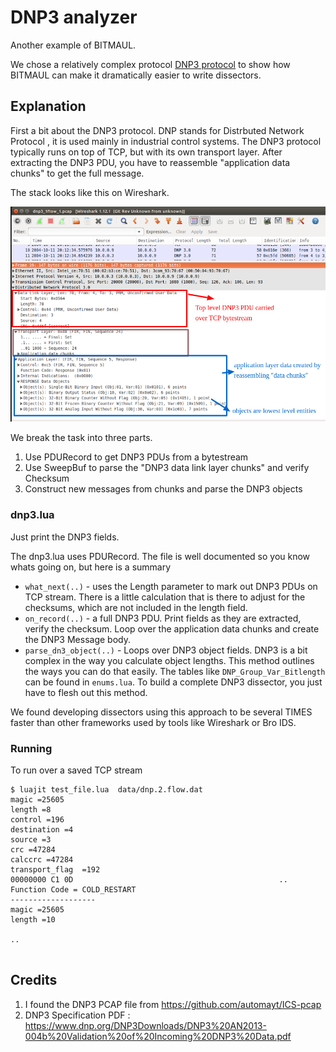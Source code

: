 DNP3 analyzer 
=============

Another example of BITMAUL.  

We chose a relatively complex protocol [DNP3 protocol](https://www.dnp.org/Pages/AboutDefault.aspx) to show how BITMAUL can make it dramatically easier to write dissectors. 

## Explanation

First a bit about the DNP3 protocol. DNP stands for Distrbuted Network Protocol , it is used mainly in industrial control systems.  The DNP3 protocol typically runs on top of TCP, but with its own transport layer. After extracting the DNP3 PDU, you have to reassemble "application data chunks" to get the full message. 

The stack looks like this on Wireshark.


![dnp3picture.png](dnp3picture.png)


We break the task into three parts.

1. Use PDURecord to get DNP3 PDUs from a bytestream 
2. Use SweepBuf to parse the "DNP3 data link layer chunks" and verify Checksum
3. Construct new messages from chunks and parse the DNP3 objects

### dnp3.lua 

Just print the DNP3 fields. 

The dnp3.lua uses PDURecord.  The file is well documented so you know whats going on, but here is a summary

- `what_next(..)` - uses the Length parameter to mark out DNP3 PDUs on TCP stream. There is a little calculation that is there to adjust for the checksums, which are not included in the length field.
- `on_record(..)` - a full DNP3 PDU. Print fields as they are extracted, verify the checksum. Loop over the application data chunks and create the DNP3 Message body.
- `parse_dn3_object(..)` - Loops over DNP3 object fields. DNP3 is a bit complex in the way you calculate object lengths. This method outlines the ways you can do that easily. The tables like `DNP_Group_Var_Bitlength` can be found in `enums.lua`. To build a complete DNP3 dissector, you just have to flesh out this method. 


We found developing dissectors using this approach to be several TIMES faster than other frameworks used by tools like Wireshark or Bro IDS. 


### Running

To run over a saved TCP stream

````
$ luajit test_file.lua  data/dnp.2.flow.dat
magic =25605
length =8
control =196
destination =4
source =3
crc =47284
calccrc =47284
transport_flag  =192
00000000 C1 0D                                              ..
Function Code = COLD_RESTART
-------------------
magic =25605
length =10

..


````


## Credits

1. I found the DNP3 PCAP file from https://github.com/automayt/ICS-pcap  
2. DNP3 Specification PDF : https://www.dnp.org/DNP3Downloads/DNP3%20AN2013-004b%20Validation%20of%20Incoming%20DNP3%20Data.pdf





